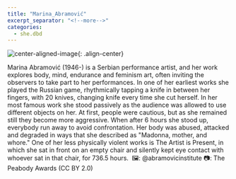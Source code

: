 ```yaml
---
title: "Marina_Abramović"
excerpt_separator: "<!--more-->"
categories:
  - she.dbd
---
```



![center-aligned-image](https://cdn.pixabay.com/photo/2020/10/26/16/56/man-5687861_1280.png){: .align-center}

Marina Abramović (1946-) is a Serbian performance artist, and her work explores body, mind, endurance and feminism art, often inviting the observers to take part to her performances. In one of her earliest works she played the Russian game, rhythmically tapping a knife in between her fingers, with 20 knives, changing knife every time she cut herself. In her most famous work she stood passively as the audience was allowed to use different objects on her. At first, people were cautious, but as she remained still they become more aggressive. When after 6 hours she stood up, everybody run away to avoid confrontation. Her body was abused, attacked and degraded in ways that she described as "Madonna, mother, and whore." One of her less physically violent works is The Artist is Present, in which she sat in front on an empty chair and silently kept eye contact with whoever sat in that chair, for 736.5 hours.⁠
⁠
🖼️: @abramovicinstitute⁠
📷: The Peabody Awards (CC BY 2.0)⁠
